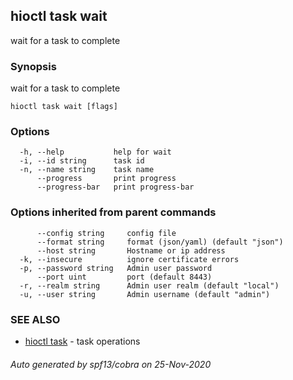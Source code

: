 ## hioctl task wait

wait for a task to complete

### Synopsis

wait for a task to complete

```
hioctl task wait [flags]
```

### Options

```
  -h, --help           help for wait
  -i, --id string      task id
  -n, --name string    task name
      --progress       print progress
      --progress-bar   print progress-bar
```

### Options inherited from parent commands

```
      --config string     config file
      --format string     format (json/yaml) (default "json")
      --host string       Hostname or ip address
  -k, --insecure          ignore certificate errors
  -p, --password string   Admin user password
      --port uint         port (default 8443)
  -r, --realm string      Admin user realm (default "local")
  -u, --user string       Admin username (default "admin")
```

### SEE ALSO

* [hioctl task](hioctl_task.md)	 - task operations

###### Auto generated by spf13/cobra on 25-Nov-2020

